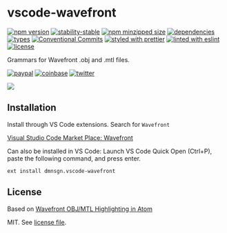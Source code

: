 # vscode-wavefront

[![npm version](https://img.shields.io/npm/v/vscode-wavefront)](https://www.npmjs.com/package/vscode-wavefront)
[![stability-stable](https://img.shields.io/badge/stability-stable-green.svg)](https://www.npmjs.com/package/vscode-wavefront)
[![npm minzipped size](https://img.shields.io/bundlephobia/minzip/vscode-wavefront)](https://bundlephobia.com/package/vscode-wavefront)
[![dependencies](https://img.shields.io/librariesio/release/npm/vscode-wavefront)](https://github.com/dmnsgn/vscode-wavefront/blob/main/package.json)
[![types](https://img.shields.io/npm/types/vscode-wavefront)](https://github.com/microsoft/TypeScript)
[![Conventional Commits](https://img.shields.io/badge/Conventional%20Commits-1.0.0-fa6673.svg)](https://conventionalcommits.org)
[![styled with prettier](https://img.shields.io/badge/styled_with-Prettier-f8bc45.svg?logo=prettier)](https://github.com/prettier/prettier)
[![linted with eslint](https://img.shields.io/badge/linted_with-ES_Lint-4B32C3.svg?logo=eslint)](https://github.com/eslint/eslint)
[![license](https://img.shields.io/github/license/dmnsgn/vscode-wavefront)](https://github.com/dmnsgn/vscode-wavefront/blob/main/LICENSE.md)

Grammars for Wavefront .obj and .mtl files.

[![paypal](https://img.shields.io/badge/donate-paypal-informational?logo=paypal)](https://paypal.me/dmnsgn)
[![coinbase](https://img.shields.io/badge/donate-coinbase-informational?logo=coinbase)](https://commerce.coinbase.com/checkout/56cbdf28-e323-48d8-9c98-7019e72c97f3)
[![twitter](https://img.shields.io/twitter/follow/dmnsgn?style=social)](https://twitter.com/dmnsgn)

![](https://raw.githubusercontent.com/dmnsgn/vscode-wavefront/main/screenshot.gif)

## Installation

Install through VS Code extensions. Search for `Wavefront`

[Visual Studio Code Market Place: Wavefront](https://marketplace.visualstudio.com/items?itemName=dmnsgn.vscode-wavefront)

Can also be installed in VS Code: Launch VS Code Quick Open (Ctrl+P), paste the following command, and press enter.

```
ext install dmnsgn.vscode-wavefront
```

## License

Based on [Wavefront OBJ/MTL Highlighting in Atom](https://github.com/Alhadis/language-wavefront)

MIT. See [license file](https://github.com/dmnsgn/vscode-wavefront/blob/main/LICENSE.md).
